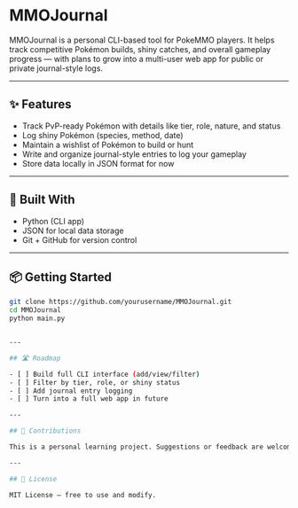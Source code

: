 # MMOJournal

MMOJournal is a personal CLI-based tool for PokeMMO players. It helps track competitive Pokémon builds, shiny catches, and overall gameplay progress — with plans to grow into a multi-user web app for public or private journal-style logs.

---

## ✨ Features

- Track PvP-ready Pokémon with details like tier, role, nature, and status
- Log shiny Pokémon (species, method, date)
- Maintain a wishlist of Pokémon to build or hunt
- Write and organize journal-style entries to log your gameplay
- Store data locally in JSON format for now

---

## 🧱 Built With

- Python (CLI app)
- JSON for local data storage
- Git + GitHub for version control

---

## 📦 Getting Started

```bash
git clone https://github.com/yourusername/MMOJournal.git
cd MMOJournal
python main.py


---

## 🛣️ Roadmap

- [ ] Build full CLI interface (add/view/filter)
- [ ] Filter by tier, role, or shiny status
- [ ] Add journal entry logging
- [ ] Turn into a full web app in future

---

## 🤝 Contributions

This is a personal learning project. Suggestions or feedback are welcome!

---

## 📜 License

MIT License — free to use and modify.
